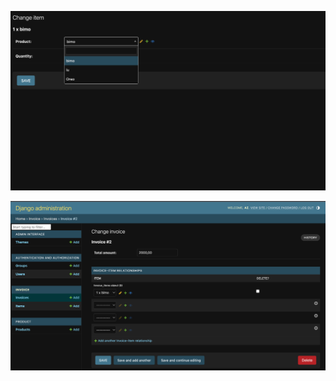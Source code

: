 
![Example Image](Capture%20d’écran%202023-06-02%20à%2017.53.56.png)



![Example Image](Capture%20d’écran%202023-06-02%20à%2017.54.07.png)
